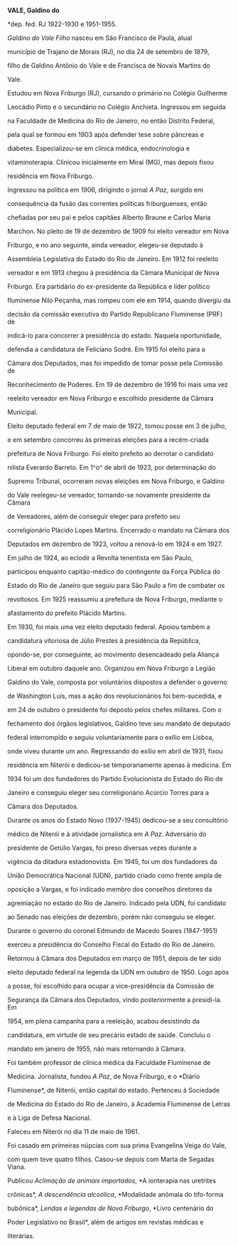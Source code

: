 **VALE, Galdino do**



\*dep. fed. RJ 1922-1930 e 1951-1955.



*Galdino do Vale Filho* nasceu em São Francisco de Paula, atual

município de Trajano de Morais (RJ), no dia 24 de setembro de 1879,

filho de Galdino Antônio do Vale e de Francisca de Novais Martins do

Vale.



Estudou em Nova Friburgo (RJ), cursando o primário no Colégio Guilherme

Leocádio Pinto e o secundário no Colégio Anchieta. Ingressou em seguida

na Faculdade de Medicina do Rio de Janeiro, no então Distrito Federal,

pela qual se formou em 1903 após defender tese sobre pâncreas e

diabetes. Especializou-se em clínica médica, endocrinologia e

vitaminoterapia. Clinicou inicialmente em Miraí (MG), mas depois fixou

residência em Nova Friburgo.



Ingressou na política em 1906, dirigindo o jornal *A Paz*, surgido em

consequência da fusão das correntes políticas friburguenses, então

chefiadas por seu pai e pelos capitães Alberto Braune e Carlos Maria

Marchon. No pleito de 19 de dezembro de 1909 foi eleito vereador em Nova

Friburgo, e no ano seguinte, ainda vereador, elegeu-se deputado à

Assembleia Legislativa do Estado do Rio de Janeiro. Em 1912 foi reeleito

vereador e em 1913 chegou à presidência da Câmara Municipal de Nova

Friburgo. Era partidário do ex-presidente da República e líder político

fluminense Nilo Peçanha, mas rompeu com ele em 1914, quando divergiu da

decisão da comissão executiva do Partido Republicano Fluminense (PRF) de

indicá-lo para concorrer à presidência do estado. Naquela oportunidade,

defendia a candidatura de Feliciano Sodré. Em 1915 foi eleito para a

Câmara dos Deputados, mas foi impedido de tomar posse pela Comissão de

Reconhecimento de Poderes. Em 19 de dezembro de 1916 foi mais uma vez

reeleito vereador em Nova Friburgo e escolhido presidente da Câmara

Municipal.



Eleito deputado federal em 7 de maio de 1922, tomou posse em 3 de julho,

e em setembro concorreu às primeiras eleições para a recém-criada

prefeitura de Nova Friburgo. Foi eleito prefeito ao derrotar o candidato

nilista Everardo Barreto. Em 1^o^ de abril de 1923, por determinação do

Supremo Tribunal, ocorreram novas eleições em Nova Friburgo, e Galdino

do Vale reelegeu-se vereador, tornando-se novamente presidente da Câmara

de Vereadores, além de conseguir eleger para prefeito seu

correligionário Plácido Lopes Martins. Encerrado o mandato na Câmara dos

Deputados em dezembro de 1923, voltou a renová-lo em 1924 e em 1927.



Em julho de 1924, ao eclodir a Revolta tenentista em São Paulo,

participou enquanto capitão-médico do contingente da Força Pública do

Estado do Rio de Janeiro que seguiu para São Paulo a fim de combater os

revoltosos. Em 1925 reassumiu a prefeitura de Nova Friburgo, mediante o

afastamento do prefeito Plácido Martins.



Em 1930, foi mais uma vez eleito deputado federal. Apoiou também a

candidatura vitoriosa de Júlio Prestes à presidência da República,

opondo-se, por conseguinte, ao movimento desencadeado pela Aliança

Liberal em outubro daquele ano. Organizou em Nova Friburgo a Legião

Galdino do Vale, composta por voluntários dispostos a defender o governo

de Washington Luís, mas a ação dos revolucionários foi bem-sucedida, e

em 24 de outubro o presidente foi deposto pelos chefes militares. Com o

fechamento dos órgãos legislativos, Galdino teve seu mandato de deputado

federal interrompido e seguiu voluntariamente para o exílio em Lisboa,

onde viveu durante um ano. Regressando do exílio em abril de 1931, fixou

residência em Niterói e dedicou-se temporariamente apenas à medicina. Em

1934 foi um dos fundadores do Partido Evolucionista do Estado do Rio de

Janeiro e conseguiu eleger seu correligionário Acúrcio Torres para a

Câmara dos Deputados.



Durante os anos do Estado Novo (1937-1945) dedicou-se a seu consultório

médico de Niterói e à atividade jornalística em *A Paz*. Adversário do

presidente de Getúlio Vargas, foi preso diversas vezes durante a

vigência da ditadura estadonovista. Em 1945, foi um dos fundadores da

União Democrática Nacional (UDN), partido criado como frente ampla de

oposição a Vargas, e foi indicado membro dos conselhos diretores da

agremiação no estado do Rio de Janeiro. Indicado pela UDN, foi candidato

ao Senado nas eleições de dezembro, porém não conseguiu se eleger.

Durante o governo do coronel Edmundo de Macedo Soares (1947-1951)

exerceu a presidência do Conselho Fiscal do Estado do Rio de Janeiro.



Retornou à Câmara dos Deputados em março de 1951, depois de ter sido

eleito deputado federal na legenda da UDN em outubro de 1950. Logo após

a posse, foi escolhido para ocupar a vice-presidência da Comissão de

Segurança da Câmara dos Deputados, vindo posteriormente a presidi-la. Em

1954, em plena campanha para a reeleição, acabou desistindo da

candidatura, em virtude de seu precário estado de saúde. Concluiu o

mandato em janeiro de 1955, não mais retornando à Câmara.



Foi também professor de clínica médica da Faculdade Fluminense de

Medicina. Jornalista, fundou *A Paz*, de Nova Friburgo, e o *Diário

Fluminense*, de Niterói, então capital do estado. Pertenceu à Sociedade

de Medicina do Estado do Rio de Janeiro, à Academia Fluminense de Letras

e à Liga de Defesa Nacional.



Faleceu em Niterói no dia 11 de maio de 1961.



Foi casado em primeiras núpcias com sua prima Evangelina Veiga do Vale,

com quem teve quatro filhos. Casou-se depois com Marta de Segadas Viana.



Publicou *Aclimação de animais importados*, *A ionterapia nas uretrites

crônicas*, *A descendência alcoólica*, *Modalidade anômala do tifo-forma

bubônica*, *Lendas e legendas de Nova Friburgo*, *Livro centenário do

Poder Legislativo no Brasil*, além de artigos em revistas médicas e

literárias.



